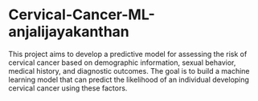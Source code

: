 # Cervical-Cancer-ML-anjalijayakanthan
This project aims to develop a predictive model for assessing the risk of cervical cancer based on demographic information, sexual behavior, medical history, and diagnostic outcomes. The goal is to build a machine learning model that can predict the likelihood of an individual developing cervical cancer using these factors.

